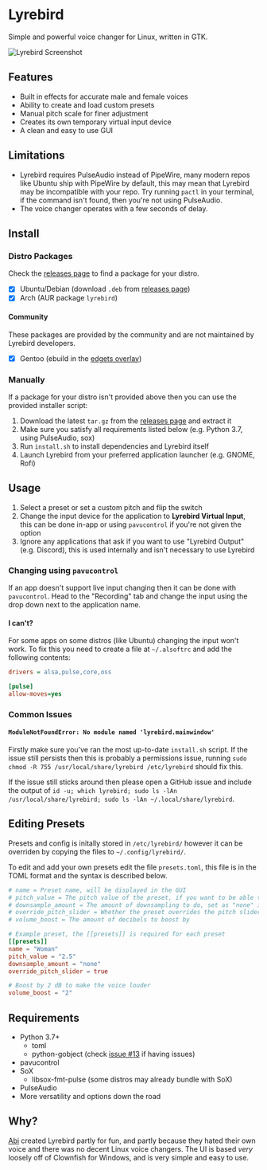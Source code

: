 # Lyrebird

Simple and powerful voice changer for Linux, written in GTK.

![Lyrebird Screenshot](https://raw.githubusercontent.com/lyrebird-voice-changer/lyrebird/master/preview.png)

## Features

- Built in effects for accurate male and female voices
- Ability to create and load custom presets
- Manual pitch scale for finer adjustment
- Creates its own temporary virtual input device
- A clean and easy to use GUI

## Limitations

- Lyrebird requires PulseAudio instead of PipeWire, many modern repos like Ubuntu ship with PipeWire by default, this may mean that Lyrebird may be incompatible with your repo. Try running `pactl` in your terminal, if the command isn't found, then you're not using PulseAudio.
- The voice changer operates with a few seconds of delay.

## Install

### Distro Packages

Check the [releases page](https://github.com/lyrebird-voice-changer/lyrebird/releases) to find a package for your distro.

- [x] Ubuntu/Debian (download `.deb` from [releases page](https://github.com/lyrebird-voice-changer/lyrebird/releases))
- [x] Arch (AUR package `lyrebird`)

#### Community

These packages are provided by the community and are not maintained by Lyrebird developers.

- [x] Gentoo (ebuild in the [edgets overlay](https://github.com/BlueManCZ/edgets/tree/master/media-sound/lyrebird))

### Manually

If a package for your distro isn't provided above then you can use the provided installer script:

1. Download the latest `tar.gz` from the [releases page](https://github.com/lyrebird-voice-changer/lyrebird/releases) and extract it
2. Make sure you satisfy all requirements listed below (e.g. Python 3.7, using PulseAudio, sox)
3. Run `install.sh` to install dependencies and Lyrebird itself
4. Launch Lyrebird from your preferred application launcher (e.g. GNOME, Rofi)

## Usage

1. Select a preset or set a custom pitch and flip the switch
2. Change the input device for the application to **Lyrebird Virtual Input**, this can be done in-app or using `pavucontrol` if you're not given the option
3. Ignore any applications that ask if you want to use "Lyrebird Output" (e.g. Discord), this is used internally and isn't necessary to use Lyrebird

### Changing using `pavucontrol`

If an app doesn't support live input changing then it can be done with `pavucontrol`. Head to the "Recording" tab and change the input using the drop down next to the application name.

#### I can't?

For some apps on some distros (like Ubuntu) changing the input won't work. To fix this you need to create a file at `~/.alsoftrc` and add the following contents:

```ini
drivers = alsa,pulse,core,oss

[pulse]
allow-moves=yes
```


### Common Issues

#### `ModuleNotFoundError: No module named 'lyrebird.mainwindow'`

Firstly make sure you've ran the most up-to-date `install.sh` script. If the issue still persists then this is probably a permissions issue, running `sudo chmod -R 755 /usr/local/share/lyrebird /etc/lyrebird` should fix this.

If the issue still sticks around then please open a GitHub issue and include the output of `id -u; which lyrebird; sudo ls -lAn /usr/local/share/lyrebird; sudo ls -lAn ~/.local/share/lyrebird`.

## Editing Presets

Presets and config is initally stored in `/etc/lyrebird/` however it can be overriden by copying the files to `~/.config/lyrebird/`.

To edit and add your own presets edit the file `presets.toml`, this file is in the TOML format and the syntax is described below.

```toml
# name = Preset name, will be displayed in the GUI
# pitch_value = The pitch value of the preset, if you want to be able to adjust this use "scale"
# downsample_amount = The amount of downsampling to do, set as "none" if you don't want any
# override_pitch_slider = Whether the preset overrides the pitch slider or not
# volume_boost = The amount of decibels to boost by

# Example preset, the [[presets]] is required for each preset
[[presets]]
name = "Woman"
pitch_value = "2.5"
downsample_amount = "none"
override_pitch_slider = true

# Boost by 2 dB to make the voice louder
volume_boost = "2"
```

## Requirements

- Python 3.7+
    - toml
    - python-gobject (check [issue #13](https://github.com/lyrebird-voice-changer/lyrebird/issues/13) if having issues)
- pavucontrol
- SoX
    - libsox-fmt-pulse (some distros may already bundle with SoX)
- PulseAudio
- More versatility and options down the road

## Why?

[Abi](https://github.com/megabytesofrem) created Lyrebird partly for fun, and partly because they hated their own voice and there was no decent Linux voice changers. The UI is based *very* loosely off of Clownfish for Windows, and is very simple and easy to use.

